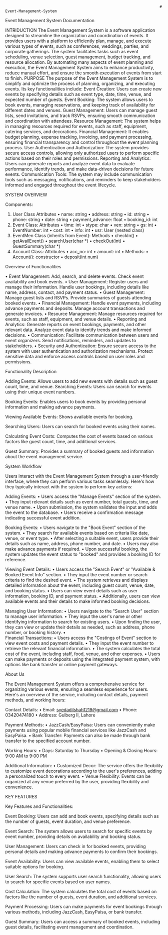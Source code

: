                                                                          # Event-Management-System
Event Management System
Documentation

INTRIDUCTION
The Event Management System is a software application designed to streamline the organization and coordination of events. It provides users with a platform to efficiently plan, manage, and execute various types of events, such as conferences, weddings, parties, and corporate gatherings. The system facilitates tasks such as event scheduling, venue selection, guest management, budget tracking, and resource allocation. By automating many aspects of event planning and execution, the Event Management System aims to enhance productivity, reduce manual effort, and ensure the smooth execution of events from start to finish.
PURPOSE
The purpose of the Event Management System is to simplify and optimize the process of planning, organizing, and executing events. Its key functionalities include:
Event Creation: Users can create new events by specifying details such as event type, date, time, venue, and expected number of guests.
Event Booking: The system allows users to book events, managing reservations, and keeping track of availability for different dates and venues.
Guest Management: Users can manage guest lists, send invitations, and track RSVPs, ensuring smooth communication and coordination with attendees.
Resource Management: The system helps in managing resources required for events, such as staff, equipment, catering services, and decorations.
Financial Management: It enables budget planning, expense tracking, invoicing, and payment processing, ensuring financial transparency and control throughout the event planning process.
User Authentication and Authorization: The system provides secure access controls, allowing only authorized users to perform specific actions based on their roles and permissions.
Reporting and Analytics: Users can generate reports and analyze event data to evaluate performance, identify trends, and make data-driven decisions for future events.
Communication Tools: The system may include communication tools such as messaging, notifications, and reminders to keep stakeholders informed and engaged throughout the event lifecycle.

SYSTEM OVERVIEW

Components:
1.	User Class
Attributes
•	name: string
•	address: string
•	id: string
•	phone: string
•	date: string
•	payment_advance: float
•	booking_id: int
2.	Event Class:
Attributes
•	time: int
•	stype: char
•	ven: string
•	gs: int
•	EventNumber: int
•	cost: int
•	info: int
•	usr: User (nested class)
3.	EventMen Class (inherits from Event):
Methods
•	checkIn()
•	getAvailEvent()
•	searchUser(char *)
•	checkOut(int)
•	GuestSummary(char *)
4.	Account Class:
Attributes
•	acc_no: int
•	amount: int
•	Methods:
•	Account(): constructor
•	deposit(int num)


Overview of Functionalities

•	Event Management:
Add, search, and delete events.
Check event availability and book events.
•	User Management:
Register users and manage their information.
Handle user bookings, including details like name, address, contact, and payment status.
•	Guest Management:
Manage guest lists and RSVPs.
Provide summaries of guests attending booked events.
•	Financial Management:
Handle event payments, including advance payments and deposits.
Manage account transactions and generate invoices.
•	Resource Management:
Manage resources required for events, such as staff, equipment, and venue details.
•	Reporting and Analytics:
Generate reports on event bookings, payments, and other relevant data.
Analyze event data to identify trends and make informed decisions.
•	Communication:
Facilitate communication between users and event organizers.
Send notifications, reminders, and updates to stakeholders.
•	Security and Authentication:
Ensure secure access to the system with user authentication and authorization mechanisms.
Protect sensitive data and enforce access controls based on user roles and permissions.




Functionality Description

Adding Events:
Allows users to add new events with details such as guest count, time, and venue.
Searching Events: Users can search for events using their unique event numbers.

Booking Events: 
Enables users to book events by providing personal information and making advance payments.

Viewing Available Events: 
Shows available events for booking.

Searching Users:
 Users can search for booked events using their names.

Calculating Event Costs: 
Computes the cost of events based on various factors like guest count, time, and additional services.

Guest Summary: 
Provides a summary of booked guests and information about the event management service.










System Workflow

Users interact with the Event Management System through a user-friendly interface, where they can perform various tasks seamlessly. Here's how they typically interact with the system to perform key actions:

Adding Events:
•	Users access the "Manage Events" section of the system.
•	They input relevant details such as event number, total guests, time, and venue name.
•	Upon submission, the system validates the input and adds the event to the database.
•	Users receive a confirmation message indicating successful event addition.

Booking Events:
•	Users navigate to the "Book Event" section of the system.
•	They search for available events based on criteria like date, venue, or event type.
•	After selecting a suitable event, users provide their details such as name, address, phone number, and date.
•	Users may also make advance payments if required.
•	Upon successful booking, the system updates the event status to "booked" and provides a booking ID for reference.

Viewing Event Details:
•	Users access the "Search Event" or "Available & Booked Event Info" section.
•	They input the event number or search criteria to find the desired event.
•	The system retrieves and displays detailed information about the event, including guest count, venue, date, and booking status.
•	Users can view event details such as user information, booking ID, and payment status.
•	Additionally, users can view available events and their details to make informed booking decisions.

Managing User Information:
•	Users navigate to the "Search User" section to manage user information.
•	They input the user's name or other identifying information to search for existing users.
•	Upon finding the user, they can view or update their details as needed, such as address, phone number, or booking history.
•	
Financial Transactions:
•	Users access the "Costings of Event" section to view event costs and payment details.
•	They input the event number to retrieve the relevant financial information.
•	The system calculates the total cost of the event, including staff, food, venue, and other expenses.
•	Users can make payments or deposits using the integrated payment system, with options like bank transfer or online payment gateways.
















About Us

The Event Management System offers a comprehensive service for organizing various events, ensuring a seamless experience for users. Here's an overview of the service, including contact details, payment methods, and working hours:

Contact Details:
•	Email: syedadilshah1219@gmail.com
•	Phone: 03420474180
•	Address: Gulberg II, Lahore

Payment Methods:
•	JazzCash/EasyPaisa: Users can conveniently make payments using popular mobile financial services like JazzCash and EasyPaisa.
•	Bank Transfer: Payments can also be made through bank transfer to the specified account number.

Working Hours:
•	Days: Saturday to Thursday
•	Opening & Closing Hours: 9:00 AM to 9:00 PM

Additional Information:
•	Customized Decor: The service offers the flexibility to customize event decorations according to the user's preferences, adding a personalized touch to every event.
•	Venue Flexibility: Events can be organized at any venue preferred by the user, providing flexibility and convenience.






KEY FEATURES

Key Features and Functionalities:

Event Booking: 
Users can add and book events, specifying details such as the number of guests, event duration, and venue preference.

Event Search: 
The system allows users to search for specific events by event number, providing details on availability and booking status.

User Management: 
Users can check in for booked events, providing personal details and making advance payments to confirm their bookings.

Event Availability: 
Users can view available events, enabling them to select suitable options for booking.

User Search: 
The system supports user search functionality, allowing users to search for specific events based on user names.

Cost Calculation: 
The system calculates the total cost of events based on factors like the number of guests, event duration, and additional services.

Payment Processing: 
Users can make payments for event bookings through various methods, including JazzCash, EasyPaisa, or bank transfer.

Guest Summary: 
Users can access a summary of booked events, including guest details, facilitating event management and coordination.
